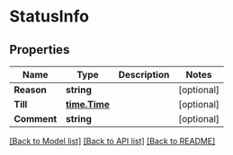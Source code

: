 # StatusInfo

## Properties

Name | Type | Description | Notes
------------ | ------------- | ------------- | -------------
**Reason** | **string** |  | [optional] 
**Till** | [**time.Time**](time.Time.md) |  | [optional] 
**Comment** | **string** |  | [optional] 

[[Back to Model list]](../README.md#documentation-for-models) [[Back to API list]](../README.md#documentation-for-api-endpoints) [[Back to README]](../README.md)



